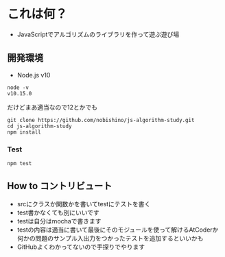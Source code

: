# これは何？

* JavaScriptでアルゴリズムのライブラリを作って遊ぶ遊び場

## 開発環境

* Node.js v10

```
node -v
v10.15.0
```

だけどまあ適当なので12とかでも

```
git clone https://github.com/nobishino/js-algorithm-study.git
cd js-algorithm-study
npm install
```

### Test

```
npm test
```

## How to コントリビュート

* srcにクラスか関数かを書いてtestにテストを書く
* test書かなくても別にいいです
* testは自分はmochaで書きます
* testの内容は適当に書いて最後にそのモジュールを使って解けるAtCoderか何かの問題のサンプル入出力をつかったテストを追加するといいかも
* GitHubよくわかってないので手探りでやります



